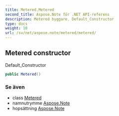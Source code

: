 ```yaml
---
title: Metered.Metered
second_title: Aspose.Note för .NET API-referens
description: Metered byggare. Default_Constructor
type: docs
weight: 10
url: /sv/net/aspose.note/metered/metered/
---
```

## Metered constructor

Default_Constructor

```csharp
public Metered()
```

### Se även

* class [Metered](../)
* namnutrymme [Aspose.Note](../../metered/)
* hopsättning [Aspose.Note](../../../)


